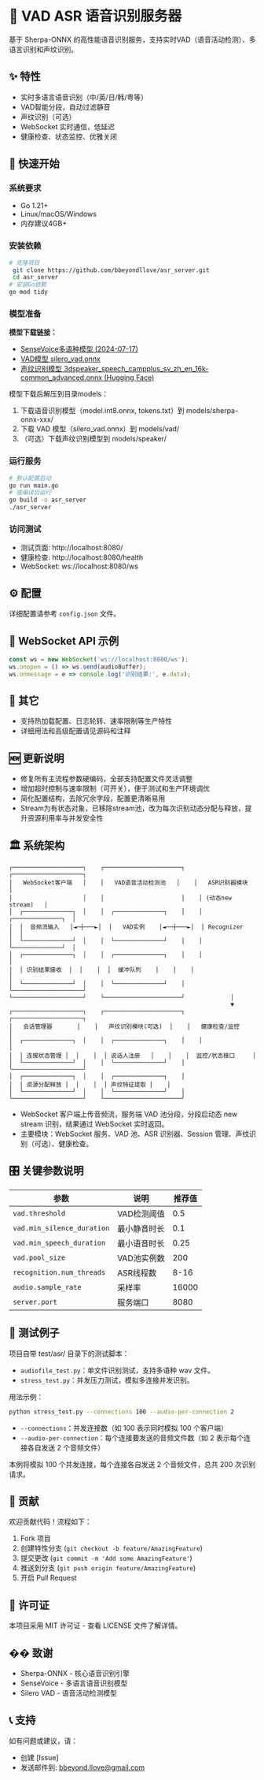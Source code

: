 # 🎤 VAD ASR 语音识别服务器

基于 Sherpa-ONNX 的高性能语音识别服务，支持实时VAD（语音活动检测）、多语言识别和声纹识别。

## ✨ 特性
- 实时多语言语音识别（中/英/日/韩/粤等）
- VAD智能分段，自动过滤静音
- 声纹识别（可选）
- WebSocket 实时通信，低延迟
- 健康检查、状态监控、优雅关闭

## 🚀 快速开始

### 系统要求
- Go 1.21+
- Linux/macOS/Windows
- 内存建议4GB+

### 安装依赖
```bash
# 克隆项目
 git clone https://github.com/bbeyondllove/asr_server.git
 cd asr_server
# 安装Go依赖
go mod tidy
```

### 模型准备

**模型下载链接：**
- [SenseVoice多语种模型 (2024-07-17)](https://github.com/k2-fsa/sherpa-onnx/releases/download/asr-models/sherpa-onnx-sense-voice-zh-en-ja-ko-yue-2024-07-17.tar.bz2)
- [VAD模型 silero_vad.onnx](https://github.com/k2-fsa/sherpa-onnx/releases/download/asr-models/silero_vad.onnx)
- [声纹识别模型 3dspeaker_speech_campplus_sv_zh_en_16k-common_advanced.onnx (Hugging Face)](https://huggingface.co/csukuangfj/speaker-embedding-models/blob/main/3dspeaker_speech_campplus_sv_zh_en_16k-common_advanced.onnx)

模型下载后解压到目录models：
1. 下载语音识别模型（model.int8.onnx, tokens.txt）到 models/sherpa-onnx-xxx/
2. 下载 VAD 模型（silero_vad.onnx）到 models/vad/
3. （可选）下载声纹识别模型到 models/speaker/

### 运行服务
```bash
# 默认配置启动
go run main.go
# 或编译后运行
go build -o asr_server
./asr_server
```

### 访问测试
- 测试页面: http://localhost:8080/
- 健康检查: http://localhost:8080/health
- WebSocket: ws://localhost:8080/ws

## ⚙️ 配置
详细配置请参考 `config.json` 文件。

## 🔌 WebSocket API 示例
```javascript
const ws = new WebSocket('ws://localhost:8080/ws');
ws.onopen = () => ws.send(audioBuffer);
ws.onmessage = e => console.log('识别结果:', e.data);
```

## 📝 其它
- 支持热加载配置、日志轮转、速率限制等生产特性
- 详细用法和高级配置请见源码和注释

## 🆕 更新说明
- 修复所有主流程参数硬编码，全部支持配置文件灵活调整
- 增加超时控制与速率限制（可开关），便于测试和生产环境调优
- 简化配置结构，去除冗余字段，配置更清晰易用
- Stream为有状态对象，已移除stream池，改为每次识别动态分配与释放，提升资源利用率与并发安全性

## 🏛️ 系统架构

```
┌────────────────────┐    ┌──────────────────────┐    ┌────────────────────┐
│   WebSocket客户端   │    │   VAD语音活动检测池   │    │   ASR识别器模块     │
│                    │    │                      │    │ (动态new stream)   │
│  ┌──────────────┐  │    │  ┌──────────────┐    │    │  ┌──────────────┐  │
│  │  音频流输入   │◄─┼───►│  │   VAD实例    │◄──┼───►│  │ Recognizer   │  │
│  └──────────────┘  │    │  └──────────────┘    │    │  └──────────────┘  │
│  ┌──────────────┐  │    │  ┌──────────────┐    │    │                  │
│  │ 识别结果接收  │  │    │  │  缓冲队列    │    │    │                  │
│  └──────────────┘  │    │  └──────────────┘    │    └────────────────────┘
└────────────────────┘    └──────────────────────┘             │
                                                               ▼
┌────────────────────┐    ┌──────────────────────┐    ┌────────────────────┐
│   会话管理器       │    │   声纹识别模块(可选)  │    │   健康检查/监控    │
│  ┌──────────────┐  │    │  ┌──────────────┐    │    │                    │
│  │ 连接状态管理 │  │    │  │ 说话人注册   │    │    │  监控/状态接口     │
│  └──────────────┘  │    │  └──────────────┘    │    └────────────────────┘
│  ┌──────────────┐  │    │  ┌──────────────┐    │
│  │ 资源分配释放 │  │    │  │ 声纹特征提取 │    │
│  └──────────────┘  │    │  └──────────────┘    │
└────────────────────┘    └──────────────────────┘
```

- WebSocket 客户端上传音频流，服务端 VAD 池分段，分段后动态 new stream 识别，结果通过 WebSocket 实时返回。
- 主要模块：WebSocket 服务、VAD 池、ASR 识别器、Session 管理、声纹识别（可选）、健康检查。

## 🎛️ 关键参数说明
| 参数 | 说明 | 推荐值 |
|------|------|--------|
| `vad.threshold` | VAD检测阈值 | 0.5 |
| `vad.min_silence_duration` | 最小静音时长 | 0.1 |
| `vad.min_speech_duration` | 最小语音时长 | 0.25 |
| `vad.pool_size` | VAD池实例数 | 200 |
| `recognition.num_threads` | ASR线程数 | 8-16 |
| `audio.sample_rate` | 采样率 | 16000 |
| `server.port` | 服务端口 | 8080 |

## 🧪 测试例子
项目自带 test/asr/ 目录下的测试脚本：
- `audiofile_test.py`：单文件识别测试，支持多语种 wav 文件。
- `stress_test.py`：并发压力测试，模拟多连接并发识别。

用法示例：
```bash
python stress_test.py --connections 100 --audio-per-connection 2
```
- `--connections`：并发连接数（如 100 表示同时模拟 100 个客户端）
- `--audio-per-connection`：每个连接要发送的音频文件数（如 2 表示每个连接各自发送 2 个音频文件）

本例将模拟 100 个并发连接，每个连接各自发送 2 个音频文件，总共 200 次识别请求。

## 🤝 贡献
欢迎贡献代码！流程如下：
1. Fork 项目
2. 创建特性分支 (`git checkout -b feature/AmazingFeature`)
3. 提交更改 (`git commit -m 'Add some AmazingFeature'`)
4. 推送到分支 (`git push origin feature/AmazingFeature`)
5. 开启 Pull Request

## 📄 许可证
本项目采用 MIT 许可证 - 查看 LICENSE 文件了解详情。

## �� 致谢
- Sherpa-ONNX - 核心语音识别引擎
- SenseVoice - 多语言语音识别模型
- Silero VAD - 语音活动检测模型

## 📞 支持
如有问题或建议，请：
- 创建 [Issue]
- 发送邮件到: bbeyond.llove@gmail.com
